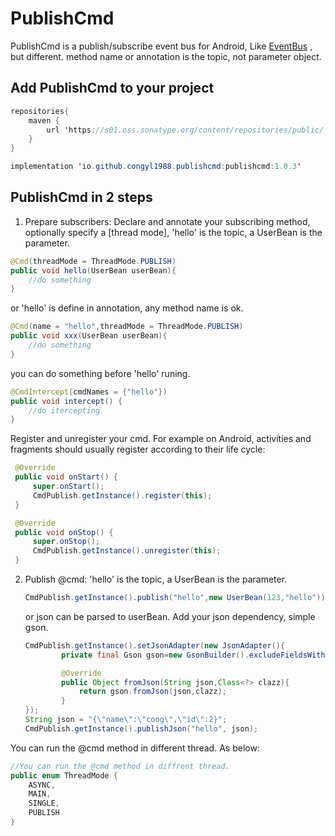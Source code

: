 # PublishCmd

PublishCmd is a publish/subscribe event bus for Android, Like [EventBus](https://github.com/greenrobot/EventBus) , but different. method name or annotation is the topic, not parameter object.

## Add PublishCmd to your project

```java
repositories{
    maven {
    	url 'https://s01.oss.sonatype.org/content/repositories/public/'
	}
}
```


```java
implementation 'io.github.congyl1988.publishcmd:publishcmd:1.0.3'
```

## PublishCmd in 2 steps

1. Prepare subscribers: Declare and annotate your subscribing method, optionally specify a [thread mode], 'hello' is the topic, a UserBean is the parameter.

```java
@Cmd(threadMode = ThreadMode.PUBLISH)
public void hello(UserBean userBean){
    //do something
}
```

or 'hello' is define in annotation, any method name is ok.

```java
@Cmd(name = "hello",threadMode = ThreadMode.PUBLISH)
public void xxx(UserBean userBean){
    //do something
}
```

you can do something before 'hello' runing.

```java
@CmdIntercept(cmdNames = {"hello"})
public void intercept() {
    //do itercepting
}
```

Register and unregister your cmd. For example on Android, activities and fragments should usually register according to their life cycle:

```java
 @Override
 public void onStart() {
     super.onStart();
     CmdPublish.getInstance().register(this);
 }

 @Override
 public void onStop() {
     super.onStop();
     CmdPublish.getInstance().unregister(this);
 }
```

2. Publish @cmd: 'hello' is the topic, a UserBean is the parameter.

   ```java
   CmdPublish.getInstance().publish("hello",new UserBean(123,"hello"));
   ```

   or json can be parsed to userBean. Add your json dependency, simple gson.

   ```java
   CmdPublish.getInstance().setJsonAdapter(new JsonAdapter(){
           private final Gson gson=new GsonBuilder().excludeFieldsWithoutExposeAnnotation().create();
   
           @Override
           public Object fromJson(String json,Class<?> clazz){
               return gson.fromJson(json,clazz);
           }
   });
   String json = "{\"name\":\"cong\",\"id\":2}";
   CmdPublish.getInstance().publishJson("hello", json);
   ```

You can run the @cmd method in different thread. As below:

```java
//You can run the @cmd method in diffrent thread. 
public enum ThreadMode {
    ASYNC,
    MAIN,
    SINGLE,
    PUBLISH
}
```

